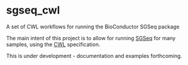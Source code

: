 # sgseq_cwl

A set of CWL workflows for running the BioConductor SGSeq package

The main intent of this project is to allow for running [SGSeq](https://bioconductor.org/packages/release/bioc/html/SGSeq.html) for many samples, using the [CWL](https://www.commonwl.org/) specification.

This is under development - documentation and examples forthcoming. 
